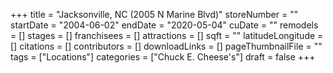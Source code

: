 +++
title = "Jacksonville, NC (2005 N Marine Blvd)"
storeNumber = ""
startDate = "2004-06-02"
endDate = "2020-05-04"
cuDate = ""
remodels = []
stages = []
franchisees = []
attractions = []
sqft = ""
latitudeLongitude = []
citations = []
contributors = []
downloadLinks = []
pageThumbnailFile = ""
tags = ["Locations"]
categories = ["Chuck E. Cheese's"]
draft = false
+++
